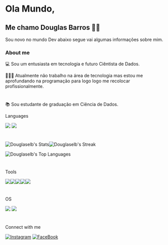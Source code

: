 # Ola Mundo,

## Me chamo Douglas Barros 👋🏾
Sou novo no mundo Dev abaixo segue vai algumas informações sobre mim.

### About me 

💻 Sou um entusiasta em tecnologia e futuro Ciêntista de Dados.

👨🏽‍💼 Atualmente não trabalho na área de tecnologia mas estou me aprofundando na programação para logo logo me recolocar profissionalmente.
#


📚 Sou estudante de graduação em Ciência de Dados.

Languages

![](https://img.shields.io/badge/Python-3776AB?style=for-the-badge&logo=python&logoColor=white)
![](https://img.shields.io/badge/C%2B%2B-00599C?style=for-the-badge&logo=c%2B%2B&logoColor=white)
#
![Douglaselb's Stats](https://github-readme-stats.vercel.app/api?username=Douglaselb&theme=vue-dark&show_icons=true&hide_border=true&count_private=true)![Douglaselb's Streak](https://github-readme-streak-stats.herokuapp.com/?user=Douglaselb&theme=vue-dark&hide_border=true)

![Douglaselb's Top Languages](https://github-readme-stats.vercel.app/api/top-langs/?username=Douglaselb&theme=vue-dark&show_icons=true&hide_border=true&layout=compact)

#
Tools

![](https://img.shields.io/badge/VSCode-0078D4?style=for-the-badge&logo=visual%20studio%20code&logoColor=white)![](https://img.shields.io/badge/PyCharm-000000.svg?&style=for-the-badge&logo=PyCharm&logoColor=white)![](https://img.shields.io/badge/Jupyter-F37626.svg?&style=for-the-badge&logo=Jupyter&logoColor=white)![](https://img.shields.io/badge/Microsoft_Excel-217346?style=for-the-badge&logo=microsoft-excel&logoColor=white)![](https://img.shields.io/badge/PowerBI-F2C811?style=for-the-badge&logo=Power%20BI&logoColor=white)
#
OS

![](https://img.shields.io/badge/Windows-0078D6?style=for-the-badge&logo=windows&logoColor=white)
![](https://img.shields.io/badge/Linux-FCC624?style=for-the-badge&logo=linux&logoColor=black)

#
Connect with me

[![Instagram](https://img.shields.io/badge/Instagram-E4405F?style=for-the-badge&logo=instagram&logoColor=white)](https://www.instagram.com/douglas.classe/?hl=pt-br)
[![FaceBook](https://img.shields.io/badge/Facebook-1877F2?style=for-the-badge&logo=facebook&logoColor=white)](https://www.facebook.com/douglas.e.l.b)
